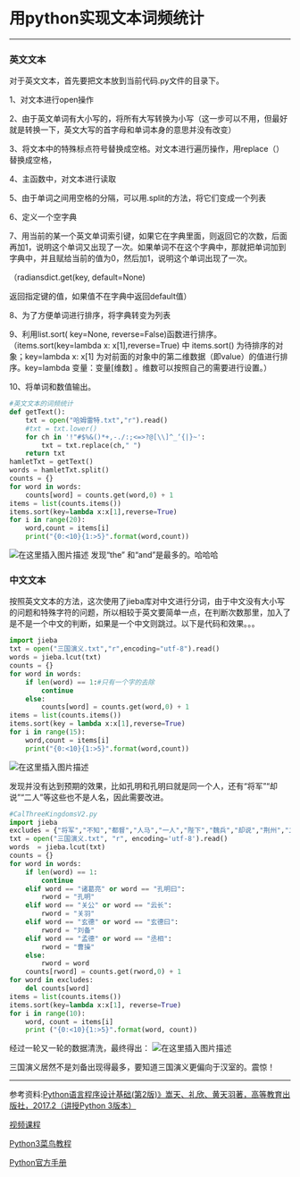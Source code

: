 # 用python实现文本词频统计


------

### 英文文本
对于英文文本，首先要把文本放到当前代码.py文件的目录下。

1、对文本进行open操作

2、由于英文单词有大小写的，将所有大写转换为小写（这一步可以不用，但最好就是转换一下，英文大写的首字母和单词本身的意思并没有改变）

3、将文本中的特殊标点符号替换成空格。对文本进行遍历操作，用replace（）替换成空格，

4、主函数中，对文本进行读取

5、由于单词之间用空格的分隔，可以用.split的方法，将它们变成一个列表

6、定义一个空字典

7、用当前的某一个英文单词索引键，如果它在字典里面，则返回它的次数，后面再加1，说明这个单词又出现了一次。如果单词不在这个字典中，那就把单词加到字典中，并且赋给当前的值为0，然后加1，说明这个单词出现了一次。

（radiansdict.get(key, default=None)

返回指定键的值，如果值不在字典中返回default值）

8、为了方便单词进行排序，将字典转变为列表

9、利用list.sort( key=None, reverse=False)函数进行排序。（items.sort(key=lambda x: x[1],reverse=True) 中 items.sort() 为待排序的对象；key=lambda x: x[1] 为对前面的对象中的第二维数据（即value）的值进行排序。key=lambda  变量：变量[维数] 。维数可以按照自己的需要进行设置。）

10、将单词和数值输出。

```python
#英文文本的词频统计
def getText():
    txt = open("哈姆雷特.txt","r").read()
    #txt = txt.lower()
    for ch in '!"#$%&()*+,-./:;<=>?@[\\]^_‘{|}~':
        txt = txt.replace(ch," ")
    return txt
hamletTxt = getText()
words = hamletTxt.split()
counts = {}
for word in words:
    counts[word] = counts.get(word,0) + 1
items = list(counts.items())
items.sort(key=lambda x:x[1],reverse=True)
for i in range(20):
    word,count = items[i]
    print("{0:<10}{1:>5}".format(word,count))
```
![在这里插入图片描述](https://img-blog.csdnimg.cn/20200427183404578.png?x-oss-process=image/watermark,type_ZmFuZ3poZW5naGVpdGk,shadow_10,text_aHR0cHM6Ly9ibG9nLmNzZG4ubmV0L09sZEh1YW5nQw==,size_16,color_FFFFFF,t_70)
发现“the” 和“and”是最多的。哈哈哈

### 中文文本
按照英文文本的方法，这次使用了jieba库对中文进行分词，由于中文没有大小写的问题和特殊字符的问题，所以相较于英文要简单一点，在判断次数那里，加入了是不是一个中文的判断，如果是一个中文则跳过。以下是代码和效果。。。

```python
import jieba
txt = open("三国演义.txt","r",encoding="utf-8").read()
words = jieba.lcut(txt)
counts = {}
for word in words:
    if len(word) == 1:#只有一个字的去除
        continue
    else:
        counts[word] = counts.get(word,0) + 1
items = list(counts.items())
items.sort(key = lambda x:x[1],reverse=True)
for i in range(15):
    word,count = items[i]
    print("{0:<10}{1:>5}".format(word,count))
```
![在这里插入图片描述](https://img-blog.csdnimg.cn/20200427183453206.png?x-oss-process=image/watermark,type_ZmFuZ3poZW5naGVpdGk,shadow_10,text_aHR0cHM6Ly9ibG9nLmNzZG4ubmV0L09sZEh1YW5nQw==,size_16,color_FFFFFF,t_70)

发现并没有达到预期的效果，比如孔明和孔明曰就是同一个人，还有“将军”“却说”“二人”等这些也不是人名，因此需要改进。

```python
#CalThreeKingdomsV2.py
import jieba
excludes = {"将军","不知","都督","人马","一人","陛下","魏兵","却说","荆州","二人","不可","不能","如此","如何","今日","不敢","主公","军士","左右","军马","引兵","次日","大喜","天下","东吴","于是","商议"}
txt = open("三国演义.txt", "r", encoding='utf-8').read()
words  = jieba.lcut(txt)
counts = {}
for word in words:
    if len(word) == 1:
        continue
    elif word == "诸葛亮" or word == "孔明曰":
        rword = "孔明"
    elif word == "关公" or word == "云长":
        rword = "关羽"
    elif word == "玄德" or word == "玄德曰":
        rword = "刘备"
    elif word == "孟德" or word == "丞相":
        rword = "曹操"
    else:
        rword = word
    counts[rword] = counts.get(rword,0) + 1
for word in excludes:
    del counts[word]
items = list(counts.items())
items.sort(key=lambda x:x[1], reverse=True) 
for i in range(10):
    word, count = items[i]
    print ("{0:<10}{1:>5}".format(word, count))

```
经过一轮又一轮的数据清洗，最终得出：
![在这里插入图片描述](https://img-blog.csdnimg.cn/20200427190850286.png?x-oss-process=image/watermark,type_ZmFuZ3poZW5naGVpdGk,shadow_10,text_aHR0cHM6Ly9ibG9nLmNzZG4ubmV0L09sZEh1YW5nQw==,size_16,color_FFFFFF,t_70)

三国演义居然不是刘备出现得最多，要知道三国演义更偏向于汉室的。震惊！

------

[^undefined]:

参考资料:[Python语言程序设计基础(第2版)》嵩天、礼欣、黄天羽著，高等教育出版社，2017.2（讲授Python 3版本）](https://item.jd.com/12128326.html?dist=jd)

[视频课程](http://www.icourse163.org/course/BIT-268001)

[Python3菜鸟教程](https://www.runoob.com/python3/python3-number.html)

[Python官方手册](https://docs.python.org/zh-cn/3/)

